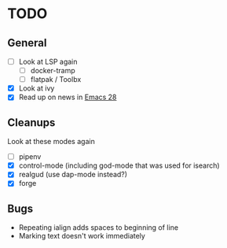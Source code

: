 # TODO

## General

- [ ] Look at LSP again
  - [ ] docker-tramp
  - [ ] flatpak / Toolbx
- [x] Look at ivy
- [x] Read up on news in [Emacs 28][1]

## Cleanups

Look at these modes again

- [ ] pipenv
- [x] control-mode (including god-mode that was used for isearch)
- [x] realgud (use dap-mode instead?)
- [x] forge

## Bugs

- Repeating ialign adds spaces to beginning of line
- Marking text doesn't work immediately

[1]: https://www.masteringemacs.org/article/whats-new-in-emacs-28-1
